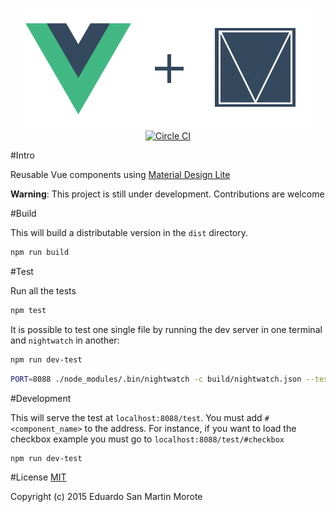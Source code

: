 <p align="center">
  <img src="logo.png"/>
  <br/>
  <a href="https://circleci.com/gh/posva/vue-mdl">
    <img alt="Circle CI" src="https://circleci.com/gh/posva/vue-mdl.svg?style=svg" />
  </a>
</p>

#Intro

Reusable Vue components using [Material Design Lite](https://github.com/google/material-design-lite)

__Warning__: This project is still under development. Contributions are welcome

#Build

This will build a distributable version in the `dist` directory.
```bash
npm run build
```

#Test

Run all the tests
```bash
npm test
```

It is possible to test one single file by running the dev server in one terminal
and `nightwatch` in another:
```bash
npm run dev-test
```

```bash
PORT=8088 ./node_modules/.bin/nightwatch -c build/nightwatch.json --test test/e2e/checkbox.js
```

#Development

This will serve the test at `localhost:8088/test`.
You must add `#<component_name>` to the address. For instance, if you want to
load the checkbox example you must go to `localhost:8088/test/#checkbox`
```bash
npm run dev-test
```

#License
[MIT](http://opensource.org/licenses/MIT)

Copyright (c) 2015 Eduardo San Martin Morote
